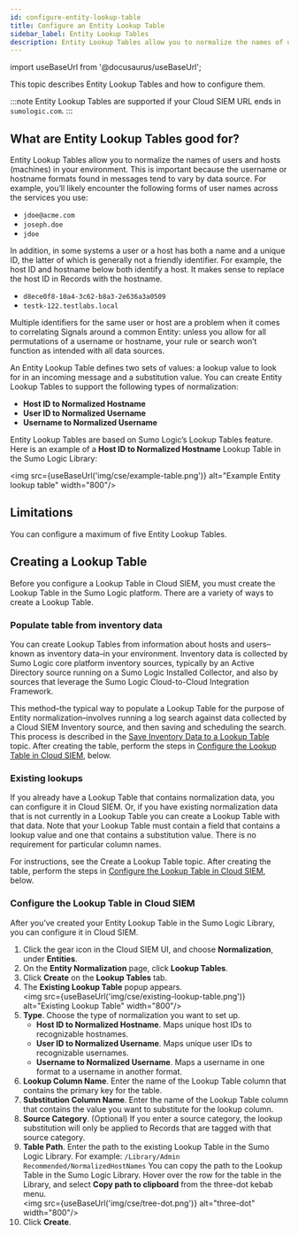 ```yaml
---
id: configure-entity-lookup-table
title: Configure an Entity Lookup Table
sidebar_label: Entity Lookup Tables
description: Entity Lookup Tables allow you to normalize the names of users and hosts (machines) in your environment
---
```


import useBaseUrl from '@docusaurus/useBaseUrl';

This topic describes Entity Lookup Tables and how to configure them.

:::note
Entity Lookup Tables are supported if your Cloud SIEM URL ends in `sumologic.com`.
:::

## What are Entity Lookup Tables good for?

Entity Lookup Tables allow you to normalize the names of users and hosts (machines) in your environment. This is important because the username or hostname formats found in messages tend to vary by data source. For example, you’ll likely encounter the following forms of user names across the services you use:

* `jdoe@acme.com`
* `joseph.doe  `
* `jdoe`

In addition, in some systems a user or a host has both a name and a unique ID, the latter of which is generally not a friendly identifier. For example, the host ID and hostname below both identify a host. It makes sense to replace the host ID in Records with the hostname.

* `d8ece0f8-10a4-3c62-b8a3-2e636a3a0509`
* `testk-122.testlabs.local`

Multiple identifiers for the same user or host are a problem when it comes to correlating Signals around a common Entity: unless you allow for all permutations of a username or hostname, your rule or search won’t function as intended with all data sources.

An Entity Lookup Table defines two sets of values: a lookup value to look for in an incoming message and a substitution value. You can create Entity Lookup Tables to support the following types of normalization:

* **Host ID to Normalized Hostname**
* **User ID to Normalized Username**
* **Username to Normalized Username**

Entity Lookup Tables are based on Sumo Logic’s Lookup Tables feature. Here is an example of a **Host ID to Normalized Hostname** Lookup Table in the Sumo Logic Library:

<img src={useBaseUrl('img/cse/example-table.png')} alt="Example Entity lookup table" width="800"/>

## Limitations

You can configure a maximum of five Entity Lookup Tables. 

## Creating a Lookup Table

Before you configure a Lookup Table in Cloud SIEM, you must create the Lookup Table in the Sumo Logic platform. There are a variety of ways to create a Lookup Table. 

### Populate table from inventory data

You can create Lookup Tables from information about hosts and users–known as inventory data–in your environment. Inventory data is collected by Sumo Logic core platform inventory sources, typically by an Active Directory source running on a Sumo Logic Installed Collector, and also by sources that leverage the Sumo Logic Cloud-to-Cloud Integration Framework.

This method–the typical way to populate a Lookup Table for the purpose of Entity normalization–involves running a log search against data collected by a Cloud SIEM Inventory source, and then saving and scheduling the search. This process is described in the [Save Inventory Data to a Lookup Table](/docs/cse/administration/save-inventory-data-lookup-table) topic. After creating the table, perform the steps in [Configure the Lookup Table in Cloud SIEM](#configure-an-entity-lookup-table), below.

### Existing lookups

If you already have a Lookup Table that contains normalization data, you can configure it in Cloud SIEM. Or, if you have existing normalization data that is not currently in a Lookup Table you can create a Lookup Table with that data. Note that your Lookup Table must contain a field that contains a lookup value and one that contains a substitution value. There is no requirement for particular column names.

For instructions, see the Create a Lookup Table topic. After creating the table, perform the steps in [Configure the Lookup Table in Cloud SIEM](#configure-an-entity-lookup-table), below.

### Configure the Lookup Table in Cloud SIEM

After you’ve created your Entity Lookup Table in the Sumo Logic Library, you can configure it in Cloud SIEM.

1. Click the gear icon in the Cloud SIEM UI, and choose **Normalization**, under **Entities**.
1. On the **Entity Normalization** page, click **Lookup Tables**.
1. Click **Create** on the **Lookup Tables** tab.
1. The **Existing Lookup Table** popup appears.<br/><img src={useBaseUrl('img/cse/existing-lookup-table.png')} alt="Existing Lookup Table" width="800"/>  
1. **Type**. Choose the type of normalization you want to set up.
   * **Host ID to Normalized Hostname**. Maps unique host IDs to recognizable hostnames.
   * **User ID to Normalized Username**. Maps unique user IDs to recognizable usernames.
   * **Username to Normalized Username**. Maps a username in one format to a username in another format.  
1. **Lookup Column Name**. Enter the name of the Lookup Table column that contains the primary key for the table.
1. **Substitution Column Name**. Enter the name of the Lookup Table column that contains the value you want to substitute for the lookup column.
1. **Source Category**. (Optional) If you enter a source category, the lookup substitution will only be applied to Records that are tagged with that source category.
1. **Table Path**. Enter the path to the existing Lookup Table in the Sumo Logic Library. For example: `/Library/Admin Recommended/NormalizedHostNames` You can copy the path to the Lookup Table in the Sumo Logic Library. Hover over the row for the table in the Library, and select **Copy path to clipboard** from the three-dot kebab menu.<br/><img src={useBaseUrl('img/cse/tree-dot.png')} alt="three-dot" width="800"/> 
1. Click **Create**.     
